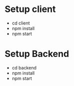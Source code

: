 # Setup client

- cd client
- npm install
- npm start

# Setup Backend

- cd backend
- npm install
- npm start